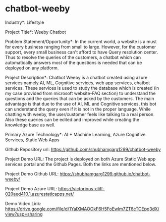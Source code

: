 # chatbot-weeby

Industry*:
Lifestyle

Project Title*:
Weeby Chatbot

Problem Statement/Opportunity*:
In the current world, a website is a must for every business ranging from small to large. However, for the customer support, every small business can't afford to have Query resolution center. Thus to resolve the queries of the customers, a chatbot which can automatically answers most of the questions is needed that can be deployed on any platform.

Project Description*:
Chatbot Weeby is a chatbot created using azure services namely AI, ML, Cognitive services, web app services, chatbot services. These services is used to study the database which is created (in my case provided from microsoft website-FAQ section) to understand the questions and the queries that can be asked by the customers. The main advantage is that due to the use of AI, ML and Cognitive services, this bot can understand the query even if it is not in the proper language. While chatting with weeby, the user/customer feels like talking to a real person. Also these queries can be edited and improved while creating the knowledge base as well.

Primary Azure Technology*:
AI + Machine Learning, Azure Cognitive Services, Static Web Apps

Github Repository url: https://github.com/shubhamgarg1299/chatbot-weeby

Project Demo URL: The project is deployed on both Azure Static Web app services portal and the Github Pages. Both the links are mentioned below.

Project Demo Github URL: https://shubhamgarg1299.github.io/chatbot-weeby/

Project Demo Azure URL: https://victorious-cliff-020aed410.1.azurestaticapps.net/

Demo Video Link: https://drive.google.com/file/d/1YalXMAOOkF6H5FoEwIm7ZT6cTCEpq3dX/view?usp=sharing
